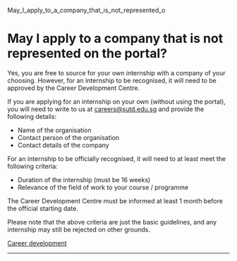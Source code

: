 May_I_apply_to_a_company_that_is_not_represented_o



May I apply to a company that is not represented on the portal?
===============================================================

Yes, you are free to source for your own internship with a company of your choosing. However, for an internship to be recognised, it will need to be approved by the Career Development Centre.



If you are applying for an internship on your own (without using the portal), you will need to write to us at careers@sutd.edu.sg and provide the following details:



* Name of the organisation
* Contact person of the organisation
* Contact details of the company


For an internship to be officially recognised, it will need to at least meet the following criteria:



* Duration of the internship (must be 16 weeks)
* Relevance of the field of work to your course / programme


The Career Development Centre must be informed at least 1 month before the official starting date.



Please note that the above criteria are just the basic guidelines, and any internship may still be rejected on other grounds.

[Career development](https://www.sutd.edu.sg/tag/career-development/)

---

